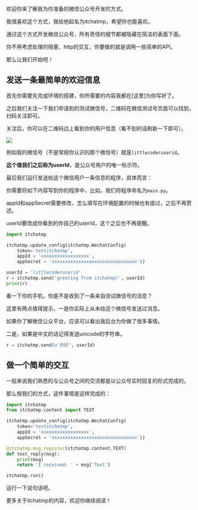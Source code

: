 欢迎你来了解我为你准备的微信公众号开发的方式。

我很喜欢这个方式，我给他起名为itchatmp，希望你也能喜欢。

通过这个方式开发微信公众号，所有奇怪的细节都被隐藏在简洁的表面下面。

你不用考虑处理的阻塞、http的交互，你要做的就是调用一些简单的API。

那么让我们开始吧！

## 发送一条最简单的欢迎信息

首先你需要先完成环境的搭建，你所需要的内容我都在[这里]为你写好了。

之后我们关注一下我们申请到的测试微信号，二维码在微信测试号页面可以找到，扫码关注即可。

关注后，你可以在二维码边上看到你的用户信息（看不到的话刷新一下即可）。

![][userid-website]

例如我的微信号（不是常规你认识的那个微信号）就是`littlecoderuserid`。

**这个值我们之后称为userId**，是公众号用户的唯一标示符。

最后我们运行发送给这个微信用户一条信息的程序，具体而言：

你需要将如下内容写到你的程序中，比如，我们将程序命名为`main.py`。

appId和appSecret需要修改，怎么填写在环境配置的时候也有提过，之后不再赘述。

userId要改成你看到的你自己的userId，这个之后也不再提醒。

```python
import itchatmp

itchatmp.update_config(itchatmp.WechatConfig(
    token='testitchatmp',
    appId = 'xxxxxxxxxxxxxxxxxx',
    appSecret = 'xxxxxxxxxxxxxxxxxxxxxxxxxxxxxxxx'))

userId = 'littlecoderuserid'
r = itchatmp.send('greeting from itchatmp!', userId)
print(r)
```

看一下你的手机，你是不是收到了一条来自测试微信号的消息？

这里有两点值得提示，一是你实际上从未给这个微信号发送过消息。

如果你了解微信公众平台，应该可以看出我后台为你做了很多事情。

二是，如果是中文的话记得发送unicode的字符串。

```python
r = itchatmp.send(u'你好', userId)
```

## 做一个简单的交互

一般来说我们熟悉的与公众号之间的交流都是以公众号实时回复的形式完成的。

那么按我们的方式，这件事情是这样完成的：

```python
import itchatmp
from itchatmp.content import TEXT

itchatmp.update_config(itchatmp.WechatConfig(
    token='testitchatmp',
    appId = 'xxxxxxxxxxxxxxxxxx',
    appSecret = 'xxxxxxxxxxxxxxxxxxxxxxxxxxxxxxxx'))

@itchatmp.msg_register(itchatmp.content.TEXT)
def text_reply(msg):
    print(msg)
    return 'I received: ' + msg['Text']

itchatmp.run()
```

运行一下说句话吧。

更多关于itchatmp的内容，欢迎你继续阅读！

[environment.md]: http://itchatmp.readthedocs.io/zh_CN/latest/intro/environment/
[userid-website]: http://7xrip4.com1.z0.glb.clouddn.com/itchatmp/docs/userid-website.png
